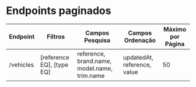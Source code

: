 # Endpoints paginados
| Endpoint | Filtros | Campos Pesquisa | Campos Ordenação | Máximo por Página |
| --- | --- | --- | --- | --- |
| /vehicles | [reference EQ], [type EQ] | reference, brand.name, model.name, trim.name | updatedAt, reference, value | 50 |
